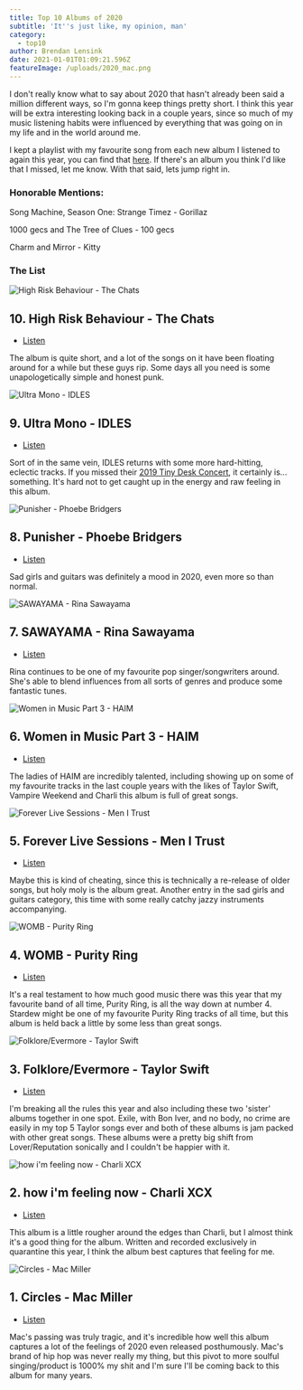 ```yaml
---
title: Top 10 Albums of 2020
subtitle: 'It''s just like, my opinion, man'
category:
  - top10
author: Brendan Lensink
date: 2021-01-01T01:09:21.596Z
featureImage: /uploads/2020_mac.png
---
```


I don't really know what to say about 2020 that hasn't already been said a million different ways, so I'm gonna keep things pretty short. I think this year will be extra interesting looking back in a couple years, since so much of my music listening habits were influenced by everything that was going on in my life and in the world around me.

I kept a playlist with my favourite song from each new album I listened to again this year, you can find that [here](https://open.spotify.com/playlist/4WEDXvZ7BK5dsHhf26zshu?si=4Ld-dLEFQ3-pb1EzyDUFdA). If there's an album you think I'd like that I missed, let me know. With that said, lets jump right in.


### Honorable Mentions:

Song Machine, Season One: Strange Timez - Gorillaz

1000 gecs and The Tree of Clues - 100 gecs

Charm and Mirror - Kitty  


### The List

![High Risk Behaviour - The Chats](/uploads/2020_chats.jpg)

## 10. High Risk Behaviour - The Chats

* [Listen](https://www.youtube.com/watch?v=1LGM82uPuvA)

The album is quite short, and a lot of the songs on it have been floating around for a while but these guys rip. Some days all you need is some unapologetically simple and honest punk.  
  

![Ultra Mono - IDLES](/uploads/2020_idles.jpg)

## 9. Ultra Mono - IDLES

* [Listen](https://www.youtube.com/watch?v=BLcM3fq6Quk)

Sort of in the same vein, IDLES returns with some more hard-hitting, eclectic tracks. If you missed their [2019 Tiny Desk Concert](https://www.youtube.com/watch?v=wMehItNQKAA), it certainly is... something. It's hard not to get caught up in the energy and raw feeling in this album. 
  

![Punisher - Phoebe Bridgers](/uploads/2020_phoebe.png)

## 8. Punisher - Phoebe Bridgers

* [Listen](https://www.youtube.com/watch?v=Tw0zYd0eIlk)

Sad girls and guitars was definitely a mood in 2020, even more so than normal. 
  

![SAWAYAMA - Rina Sawayama](/uploads/2020_rina.jpg)

## 7. SAWAYAMA - Rina Sawayama

* [Listen](https://www.youtube.com/watch?v=OLXtc2OSrLQ)

Rina continues to be one of my favourite pop singer/songwriters around. She's able to blend influences from all sorts of genres and produce some fantastic tunes.  
  

![Women in Music Part 3 - HAIM](/uploads/2020_haim.png)

## 6. Women in Music Part 3 - HAIM

* [Listen](https://youtu.be/crZvtA9I4lY)

The ladies of HAIM are incredibly talented, including showing up on some of my favourite tracks in the last couple years with the likes of Taylor Swift, Vampire Weekend and Charli this album is full of great songs.  
  

![Forever Live Sessions - Men I Trust](/uploads/2020_mit.jpg)

## 5. Forever Live Sessions - Men I Trust

* [Listen](https://youtu.be/wCm17ul0ukc)

Maybe this is kind of cheating, since this is technically a re-release of older songs, but holy moly is the album great. Another entry in the sad girls and guitars category, this time with some really catchy jazzy instruments accompanying.  
  

![WOMB - Purity Ring](/uploads/2020_purity.png)

## 4. WOMB - Purity Ring

* [Listen](https://www.youtube.com/watch?v=rlpb0kBiDjA)

It's a real testament to how much good music there was this year that my favourite band of all time, Purity Ring, is all the way down at number 4. Stardew might be one of my favourite Purity Ring tracks of all time, but this album is held back a little by some less than great songs.  
  

![Folklore/Evermore - Taylor Swift](/uploads/2020_taylor.png)

## 3. Folklore/Evermore - Taylor Swift

* [Listen](https://youtu.be/osdoLjUNFnA)

I'm breaking all the rules this year and also including these two 'sister' albums together in one spot. Exile, with Bon Iver, and no body, no crime are easily in my top 5 Taylor songs ever and both of these albums is jam packed with other great songs. These albums were a pretty big shift from Lover/Reputation sonically and I couldn't be happier with it.  
  

![how i'm feeling now - Charli XCX](/uploads/2020_charli.png)

## 2. how i'm feeling now - Charli XCX

* [Listen](https://youtu.be/TbJE-KVZvTA)

This album is a little rougher around the edges than Charli, but I almost think it's a good thing for the album. Written and recorded exclusively in quarantine this year, I think the album best captures that feeling for me.  
  

![Circles - Mac Miller](/uploads/2020_mac.png)

## 1. Circles - Mac Miller

* [Listen](https://youtu.be/aIHF7u9Wwiw)

Mac's passing was truly tragic, and it's incredible how well this album captures a lot of the feelings of 2020 even released posthumously. Mac's brand of hip hop was never really my thing, but this pivot to more soulful singing/product is 1000% my shit and I'm sure I'll be coming back to this album for many years.  
  





